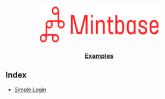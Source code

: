 <p align="center">
  <a href="https://mintbase.io">
    <img src="./assets/mb-logo.png" height="96">
    <h3 align="center">Examples</h3>
  </a>
</p>

## Index

- [Simple Login](./simple-login)